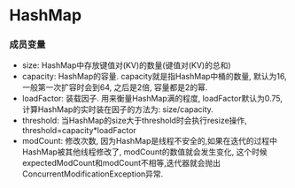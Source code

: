 HashMap
=========
### 成员变量
- size:
HashMap中存放键值对(KV)的数量(键值对(KV)的总和)
- capacity: 
HashMap的容量. capacity就是指HashMap中桶的数量, 默认为16, 一般第一次扩容时会到64, 之后是2倍, 容量都是2的幂.
- loadFactor: 
装载因子. 用来衡量HashMap满的程度, loadFactor默认为0.75, 计算HashMap的实时装在因子的方法为: size/capacity.
- threshold: 
当HashMap的size大于threshold时会执行resize操作,
threshold=capacity*loadFactor
- modCount: 
修改次数, 因为HashMap是线程不安全的,如果在迭代的过程中HashMap被其他线程修改了, modCount的数值就会发生变化, 这个时候expectedModCount和modCount不相等,迭代器就会抛出ConcurrentModificationException异常.

